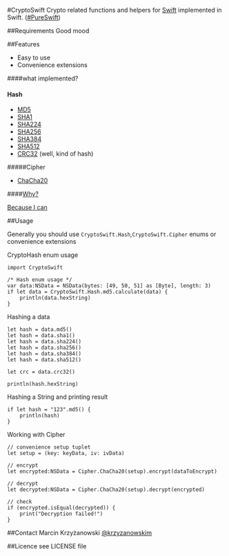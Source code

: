 #CryptoSwift
Crypto related functions and helpers for [Swift](https://developer.apple.com/swift/) implemented in Swift. ([#PureSwift](https://twitter.com/hashtag/pureswift))

##Requirements
Good mood

##Features

- Easy to use
- Convenience extensions

####what implemented?

#### Hash
- [MD5](http://tools.ietf.org/html/rfc1321)
- [SHA1](http://tools.ietf.org/html/rfc3174)
- [SHA224](http://tools.ietf.org/html/rfc6234)
- [SHA256](http://tools.ietf.org/html/rfc6234)
- [SHA384](http://tools.ietf.org/html/rfc6234)
- [SHA512](http://tools.ietf.org/html/rfc6234)
- [CRC32](http://en.wikipedia.org/wiki/Cyclic_redundancy_check) (well, kind of hash)

#####Cipher
- [ChaCha20](http://cr.yp.to/chacha/chacha-20080128.pdf)

####[Why?](https://github.com/krzyzanowskim/CryptoSwift/issues/5)

[Because I can](https://github.com/krzyzanowskim/CryptoSwift/issues/5#issuecomment-53379391)

##Usage

Generally you should use `CryptoSwift.Hash`,`CryptoSwift.Cipher` enums or convenience extensions

CryptoHash enum usage

    import CryptoSwift
    
    /* Hash enum usage */
    var data:NSData = NSData(bytes: [49, 50, 51] as [Byte], length: 3)
    if let data = CryptoSwift.Hash.md5.calculate(data) {
        println(data.hexString)
    }
    
Hashing a data
	
	let hash = data.md5()
	let hash = data.sha1()
    let hash = data.sha224()
	let hash = data.sha256()
	let hash = data.sha384()
	let hash = data.sha512()
	
	let crc = data.crc32()
	
	println(hash.hexString)
	
Hashing a String and printing result

    if let hash = "123".md5() {
        println(hash)
    }
    
Working with Cipher

	// convenience setup tuplet
	let setup = (key: keyData, iv: ivData)
	
	// encrypt
	let encrypted:NSData = Cipher.ChaCha20(setup).encrypt(dataToEncrypt)
	
	// decrypt
	let decrypted:NSData = Cipher.ChaCha20(setup).decrypt(encrypted)
	
	// check
	if (encrypted.isEqual(decrypted)) {
		print("Decryption failed!")
	}
    
##Contact
Marcin Krzyżanowski [@krzyzanowskim](http://twitter.com/krzyzanowskim)

##Licence
see LICENSE file
